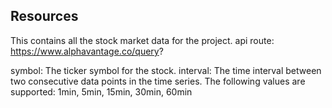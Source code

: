 ## Resources
This contains all the stock market data for the project. 
api route: 
https://www.alphavantage.co/query?


symbol: The ticker symbol for the stock.
interval: The time interval between two consecutive data points in the time series. The following values are supported: 1min, 5min, 15min, 30min, 60min